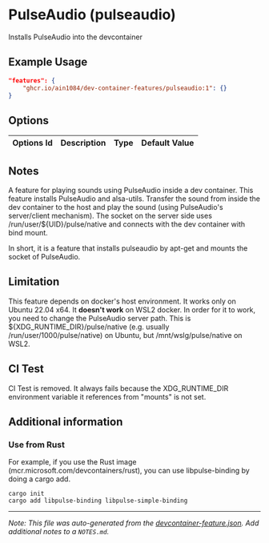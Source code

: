 
# PulseAudio (pulseaudio)

Installs PulseAudio into the devcontainer

## Example Usage

```json
"features": {
    "ghcr.io/ain1084/dev-container-features/pulseaudio:1": {}
}
```

## Options

| Options Id | Description | Type | Default Value |
|-----|-----|-----|-----|


## Notes

A feature for playing sounds using PulseAudio inside a dev container. This feature installs PulseAudio and alsa-utils.
 Transfer the sound from inside the dev container to the host and play the sound (using PulseAudio's server/client mechanism). The socket on the server side uses /run/user/${UID}/pulse/native and connects with the dev container with bind mount.

In short, it is a feature that installs pulseaudio by apt-get and mounts the socket of PulseAudio.

## Limitation

This feature depends on docker's host environment. It works only on Ubuntu 22.04 x64. It **doesn't work** on WSL2 docker. In order for it to work, you need to change the PulseAudio server path. This is ${XDG_RUNTIME_DIR}/pulse/native (e.g. usually /run/user/1000/pulse/native) on Ubuntu, but /mnt/wslg/pulse/native on WSL2.

## CI Test
CI Test is removed. It always fails because the XDG_RUNTIME_DIR environment variable it references from "mounts" is not set.

## Additional information
### Use from Rust
For example, if you use the Rust image (mcr.microsoft.com/devcontainers/rust), you can use libpulse-binding by doing a cargo add.

```
cargo init
cargo add libpulse-binding libpulse-simple-binding
```

---

_Note: This file was auto-generated from the [devcontainer-feature.json](https://github.com/ain1084/dev-container-features/blob/main/src/pulseaudio/devcontainer-feature.json).  Add additional notes to a `NOTES.md`._
